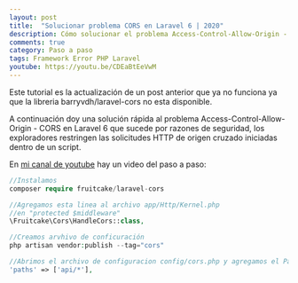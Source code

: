 ```yaml
---
layout: post
title:  "Solucionar problema CORS en Laravel 6 | 2020"
description: Cómo solucionar el problema Access-Control-Allow-Origin - CORS en Laravel 6
comments: true
category: Paso a paso
tags: Framework Error PHP Laravel
youtube: https://youtu.be/CDEaBtEeVwM
---
```

Este tutorial es la actualización de un post anterior que ya no funciona ya que la libreria barryvdh/laravel-cors no esta disponible.

A continuación doy una solución rápida al problema Access-Control-Allow-Origin - CORS en Laravel 6 que sucede por razones de seguridad, los exploradores restringen las solicitudes HTTP de origen cruzado iniciadas dentro de un script.

En <a target="_blank" href="{{ page.youtube }}">mi canal de youtube</a> hay un video del paso a paso:

```PHP
//Instalamos
composer require fruitcake/laravel-cors

//Agregamos esta linea al archivo app/Http/Kernel.php
//en "protected $middleware"
\Fruitcake\Cors\HandleCors::class,

//Creamos arvhivo de conficuración
php artisan vendor:publish --tag="cors"

//Abrimos el archivo de configuracion config/cors.php y agregamos el Path que queremos darle acceso de origenes
'paths' => ['api/*'],
```
